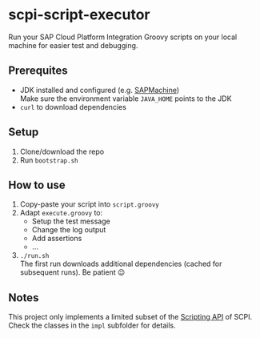 # scpi-script-executor

Run your SAP Cloud Platform Integration Groovy scripts on your local machine for easier test and debugging.

## Prerequites

- JDK installed and configured (e.g. [SAPMachine][machine])\
  Make sure the environment variable `JAVA_HOME` points to the JDK
- `curl` to download dependencies

[machine]: https://sap.github.io/SapMachine/

## Setup

1. Clone/download the repo
1. Run `bootstrap.sh`

## How to use

1. Copy-paste your script into `script.groovy`
1. Adapt `execute.groovy` to:
   - Setup the test message
   - Change the log output
   - Add assertions
   - ...
1. `./run.sh`\
   The first run downloads additional dependencies (cached for subsequent runs). Be patient :wink:

## Notes

This project only implements a limited subset of the [Scripting API][api] of SCPI.
Check the classes in the `impl` subfolder for details.

[api]: https://help.sap.com/viewer/368c481cd6954bdfa5d0435479fd4eaf/LATEST/en-US/c5c7933b77ba46dbaa9a2c1576dbb381.html